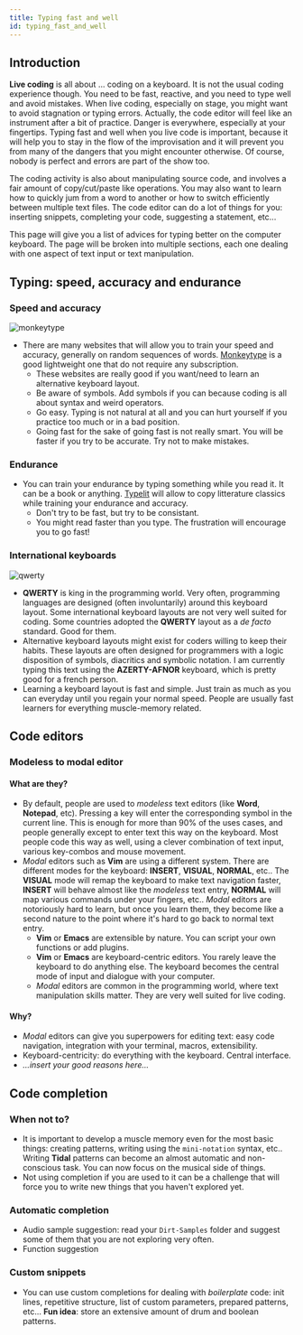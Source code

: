 ```yaml
---
title: Typing fast and well
id: typing_fast_and_well
---
```


## Introduction

**Live coding** is all about ... coding on a keyboard. It is not the usual coding experience though. You need to be fast, reactive, and you need to type well and avoid mistakes. When live coding, especially on stage, you might want to avoid stagnation or typing errors. Actually, the code editor will feel like an instrument after a bit of practice. Danger is everywhere, especially at your fingertips. Typing fast and well when you live code is important, because it will help you to stay in the flow of the improvisation and it will prevent you from many of the dangers that you might encounter otherwise. Of course, nobody is perfect and errors are part of the show too.

The coding activity is also about manipulating source code, and involves a fair amount of copy/cut/paste like operations. You may also want to learn how to quickly jum from a word to another or how to switch efficiently between multiple text files. The code editor can do a lot of things for you: inserting snippets, completing your code, suggesting a statement, etc...

This page will give you a list of advices for typing better on the computer keyboard. The page will be broken into multiple sections, each one dealing with one aspect of text input or text manipulation.

## Typing: speed, accuracy and endurance 

### Speed and accuracy

![monkeytype](monkeytype.png)

* There are many websites that will allow you to train your speed and accuracy, generally on random sequences of words. [Monkeytype](https://monkeytype.com/) is a good lightweight one that do not require any subscription. 
  * These websites are really good if you want/need to learn an alternative keyboard layout.
  * Be aware of symbols. Add symbols if you can because coding is all about syntax and weird operators.
  * Go easy. Typing is not natural at all and you can hurt yourself if you practice too much or in a bad position.
  * Going fast for the sake of going fast is not really smart. You will be faster if you try to be accurate. Try not to make mistakes.

### Endurance

* You can train your endurance by typing something while you read it. It can be a book or anything. [Typelit](https://www.typelit.io/) will allow to copy litterature classics while training your endurance and accuracy.
  * Don't try to be fast, but try to be consistant. 
  * You might read faster than you type. The frustration will encourage you to go fast!

### International keyboards

![qwerty](qwerty.jpg)

* **QWERTY** is king in the programming world. Very often, programming languages are designed (often involuntarily) around this keyboard layout. Some international keyboard layouts are not very well suited for coding. Some countries adopted the **QWERTY** layout as a *de facto* standard. Good for them.
* Alternative keyboard layouts might exist for coders willing to keep their habits. These layouts are often designed for programmers with a logic disposition of symbols, diacritics and symbolic notation. I am currently typing this text using the **AZERTY-AFNOR** keyboard, which is pretty good for a french person.
* Learning a keyboard layout is fast and simple. Just train as much as you can everyday until you regain your normal speed. People are usually fast learners for everything muscle-memory related.

## Code editors

### Modeless to modal editor

#### What are they?

* By default, people are used to *modeless* text editors (like **Word**, **Notepad**, etc). Pressing a key will enter the corresponding symbol in the current line. This is enough for more than 90% of the uses cases, and people generally except to enter text this way on the keyboard. Most people code this way as well, using a clever combination of text input, various key-combos and mouse movement.
* *Modal* editors such as **Vim** are using a different system. There are different modes for the keyboard: **INSERT**, **VISUAL**, **NORMAL**, etc.. The **VISUAL** mode will remap the keyboard to make text navigation faster, **INSERT** will behave almost like the *modeless* text entry, **NORMAL** will map various commands under your fingers, etc.. *Modal* editors are notoriously hard to learn, but once you learn them, they become like a second nature to the point where it's hard to go back to normal text entry.
  * **Vim** or **Emacs** are extensible by nature. You can script your own functions or add plugins.
  * **Vim** or **Emacs** are keyboard-centric editors. You rarely leave the keyboard to do anything else. The keyboard becomes the central mode of input and dialogue with your computer.
  * *Modal* editors are common in the programming world, where text manipulation skills matter. They are very well suited for live coding.

#### Why?

* *Modal* editors can give you superpowers for editing text: easy code navigation, integration with your terminal, macros, extensibility. 
* Keyboard-centricity: do everything with the keyboard. Central interface. 
* *...insert your good reasons here...*

## Code completion

### When not to?

* It is important to develop a muscle memory even for the most basic things: creating patterns, writing using the `mini-notation` syntax, etc.. Writing **Tidal** patterns can become an almost automatic and non-conscious task. You can now focus on the musical side of things.
* Not using completion if you are used to it can be a challenge that will force you to write new things that you haven't explored yet.

### Automatic completion

* Audio sample suggestion: read your `Dirt-Samples` folder and suggest some of them that you are not exploring very often.
* Function suggestion

### Custom snippets

* You can use custom completions for dealing with *boilerplate* code: init lines, repetitive structure, list of custom parameters, prepared patterns, etc... **Fun idea**: store an extensive amount of drum and boolean patterns.
